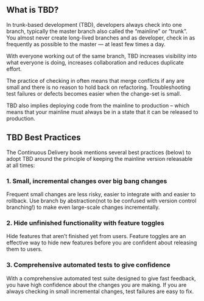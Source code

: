 ## What is TBD?

In trunk-based development (TBD), developers always check into one branch, typically the master branch also called the “mainline” or “trunk”. You almost never create long-lived branches and as developer, check in as frequently as possible to the master — at least few times a day.

With everyone working out of the same branch, TBD increases visibility into what everyone is doing, increases collaboration and reduces duplicate effort.

The practice of checking in often means that merge conflicts if any are small and there is no reason to hold back on refactoring. Troubleshooting test failures or defects becomes easier when the change-set is small.

TBD also implies deploying code from the mainline to production – which means that your mainline must always be in a state that it can be released to production.

## TBD Best Practices

The Continuous Delivery book mentions several best practices (below) to adopt TBD around the principle of keeping the mainline version releasable at all times:

### 1. Small, incremental changes over big bang changes

Frequent small changes are less risky, easier to integrate with and easier to rollback. Use branch by abstraction(not to be confused with version control branching!) to make even large-scale changes incrementally.

### 2. Hide unfinished functionality with feature toggles

Hide features that aren’t finished yet from users. Feature toggles are an effective way to hide new features before you are confident about releasing them to users.

### 3. Comprehensive automated tests to give confidence

With a comprehensive automated test suite designed to give fast feedback, you have high confidence about the changes you are making. If you are always checking in small incremental changes, test failures are easy to fix.
